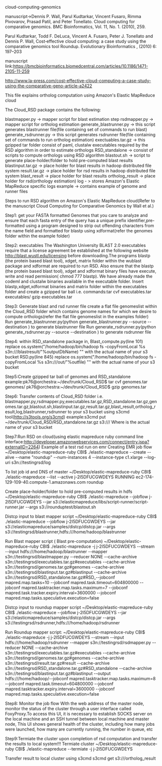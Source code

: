 cloud-computing-genomics

manuscript->Dennis P. Wall, Parul Kudtarkar, Vincent Fusaro, Rimma Pivovarov, Prasad Patil, and Peter Tonellato. Cloud computing for comparative genomics. BMC Bioinformatics, Vol. 11, No. 1. (2010), 259.

Parul Kudtarkar, Todd F. DeLuca, Vincent A. Fusaro, Peter J. Tonellato and Dennis P. Wall, Cost‐effective cloud computing: a case study using the comparative genomics tool Roundup. Evolutionary Bioinformatics , (2010) 6: 197–203

manuscript link:https://bmcbioinformatics.biomedcentral.com/articles/10.1186/1471-2105-11-259

http://www.la-press.com/cost-effective-cloud-computing-a-case-study-using-the-comparative-geno-article-a2422

This file explains ortholog computation using Amazon's Elastic MapReduce cloud

The Cloud_RSD package contains the following:

blastmapper.py -> mapper script for blast estimation step
rsdmapper.py -> mapper script for ortholog estimation
generate_blastrunner.py -> this script generates blastrunner file(file containing set of commands to run blast)
generate_rsdrunner.py -> this script generates rsdrunner file(file containing set of commands to run ortholog estimation)
exectuables.tar.gz -> this  gzipped tar folder consist of paml, clustalw executables required by the RSD algorithm in order to estimate orthologs
RSD_standalone -> consist of scripts to compute orthologs using RSD algorithm
blastout.sh -> script to generate place-holder/folder to hold pre-computed blast results
blastinput.tar.gz -> place holder for blast results in hadoop distributed file system
result.tar.gz -> place holder for rsd results in hadoop distributed file system
blast_result -> place holder for blast results 
ortholog_result -> place holder for rsd(orthology estimation)
log - > stores Amazon's Elastic MapReduce specific logs
example -> contains example of genome and runner files

Steps to run RSD algorithm on Amazon's Elastic MapReduce cloud(Refer to the manuscript Cloud Computing for Comparative Genomics by Wall et al.)

Step1: get your FASTA formatted Genomes that you care to analyze and ensure that each fasta entry of the query has a unique prefix identifier,pre-formatted using a program designed to strip out offending characters from the name field and formatted for blastp using xdformat(refer the genomes folder within the example folder)

Step2: executables
The Washington University BLAST 2.0 executables require that a license agreement be established at the following website http://blast.wustl.edu/licensing before downloading.The programs blastp (the protein based blast tool), xdget, matrix folder within the wublast package and xdformat are required to run RSD. Also ensure that the blastp (the protein based blast tool), xdget and xdformat binary files have execute, write and read permission( chmod 777 blastp). We have already made the codeml and clustalw binaries available in the executable folder. Insert blastp,xdget,xdformat binaries and matrix folder within the executables folder and create a gzipped tar ball i.e.
commands:tar cvf executables.tar executables/
         gzip executables.tar

Step3: Generate blast and rsd runner file
create a flat file genomeslist within the Cloud_RSD folder which contains genome names for which we desire to compute orthologs(refer the flat file genomeslist in the examples folder)
Run generate_blastrunner.py(python generate_blastrunner.py --source <Path to the genomeslist file> --destination <Path to store the blastrunner file>) to generate blastrunner file
Run generate_rsdrunner.py(python generate_rsdrunner.py --source<Path to the genomeslist file> --destination <Path to store rsdrunner file>) to generate rsdrunner file

Step4: within RSD_standalone package in, 
Blast_compute.py(line 101) replace os.system("/home/hadoop/bin/hadoop fs -copyFromLocal %s s3n://<s3bucketname>/blastresult/"%outputDbName) "<s3bucketname>" with the actual name of your s3 bucket
RSD.py(line 845) replace os.system("/home/hadoop/bin/hadoop fs -copyFromLocal %s s3n://<s3bucketname>/out/"%outfile)  "<s3bucketname>" with the actual name of your s3 bucket

Step5:Create gzipped tar ball of genomes and RSD_standalone
example:pk76@orchestra:~/dev/trunk/Cloud_RSD$ tar cvf genomes.tar  genomes/
        pk76@orchestra:~/dev/trunk/Cloud_RSD$ gzip genomes.tar

Step6: Transfer contents of Cloud_RSD folder i.e. blastmapper.py,rsdmapper.py,executables.tar.gz,RSD_standalone.tar.gz,genomes.tar.gz,blastout.sh,blastinput.tar.gz,result.tar.gz,blast_result,ortholog_result,log,blastrunner,rsdrunner to your s3 bucket using s3cmd tool(http://s3tools.org/s3cmd)
example:s3cmd put ~/dev/trunk/Cloud_RSD/RSD_standalone.tar.gz s3://<s3bucketname>/
Where <s3bucketname> is the actual name of your s3 bucket

Step7:Run RSD on cloud(using elastic mapreduce ruby command line interface:http://developer.amazonwebservices.com/connect/entry.jspa?externalID=2264)
Example of a test rsd run on emr
Creating EMR job flow
~/Desktop/elastic-mapreduce-ruby CBI$ ./elastic-mapreduce --create --alive --name "roundup" --num-instances 4 --instance-type c1.xlarge --log-uri s3n://testingrsd/log

To list job id and DNS of master
~/Desktop/elastic-mapreduce-ruby CBI$ ./elastic-mapreduce --list --active
j-2I5DFUCGWDEYS     RUNNING        ec2-174-129-109-40.compute-1.amazonaws.com   roundup
 
Create place-holder/folder to hold pre-computed results in hdfs
~/Desktop/elastic-mapreduce-ruby CBI$ ./elastic-mapreduce --jobflow j-2I5DFUCGWDEYS --jar s3://elasticmapreduce/libs/script-runner/script-runner.jar --args s3://rounduptest/blastout.sh

Distcp input to blast mapper script
~/Desktop/elastic-mapreduce-ruby CBI$ ./elastic-mapreduce --jobflow j-2I5DFUCGWDEYS --jar s3://elasticmapreduce/samples/distcp/distcp.jar --args s3://testingrsd/blastrunner,hdfs:///home/hadoop/blastrunner

Run Blast mapper script ( Blast pre-computation)
~/Desktop/elastic-mapreduce-ruby CBI$ ./elastic-mapreduce -j j-2I5DFUCGWDEYS --stream --input hdfs:///home/hadoop/blastrunner  --mapper s3n://testingrsd/blastmapper.py --reducer NONE --cache-archive s3n://testingrsd/executables.tar.gz#executables --cache-archive s3n://testingrsd/genomes.tar.gz#genomes --cache-archive s3n://testingrsd/blastinput.tar.gz#blastinput 
--cache-archive s3n://testingrsd/RSD_standalone.tar.gz#RSD_--jobconf mapred.map.tasks=10 --jobconf mapred.task.timeout=604800000 --jobconf mapred.tasktracker.map.tasks.maximum=7 --jobconf mapred.task.tracker.expiry.interval=3600000 --jobconf mapred.map.tasks.speculative.execution=false

Distcp input to roundup mapper script
~/Desktop/elastic-mapreduce-ruby CBI$ ./elastic-mapreduce --jobflow j-2I5DFUCGWDEYS --jar s3://elasticmapreduce/samples/distcp/distcp.jar --args s3://testingrsd/rsdrunner,hdfs:///home/hadoop/rsdrunner

Run Roundup mapper script:
~/Desktop/elastic-mapreduce-ruby CBI$ ./elastic-mapreduce -j j-2I5DFUCGWDEYS --stream --input hdfs:///home/hadoop/rsdrunner --mapper s3n://testingrsd/rsdmapper.py --reducer NONE --cache-archive s3n://testingrsd/executables.tar.gz#executables --cache-archive s3n://testingrsd/genomes.tar.gz#genomes --cache-archive s3n://testingrsd/result.tar.gz#result --cache-archive s3n://testingrsd/RSD_standalone.tar.gz#RSD_standalone --cache-archive s3n://testingrsd/blastinput.tar.gz#blastinput --output hdfs:///home/hadoop/--jobconf mapred.tasktracker.map.tasks.maximum=8 --jobconf mapred.task.timeout=604800000 --jobconf mapred.tasktracker.expiry.interval=3600000 --jobconf mapred.map.tasks.speculative.execution=false

Step8: Monitor the job flow 
With the web address of the master node, monitor the status of the cluster through a user interface called FoxyProxy.To access this UI, it is necessary to establish SOCKS server on the local machine and an SSH tunnel between local machine and master node,  This UI shows general health of the cluster, including how many jobs were launched, how many are currently running, the number in queue, etc

Step9:Termiate the cluster upon completion of rsd computation and transfer the results to local system!!!
Termiate cluster 
~/Desktop/elastic-mapreduce-ruby CBI$ ./elastic-mapreduce --termiate -j j-2I5DFUCGWDEYS

Transfer result to local cluster using s3cmd
s3cmd get s3://<s3bucketname>/ortholog_result <destination directory in home folder>

